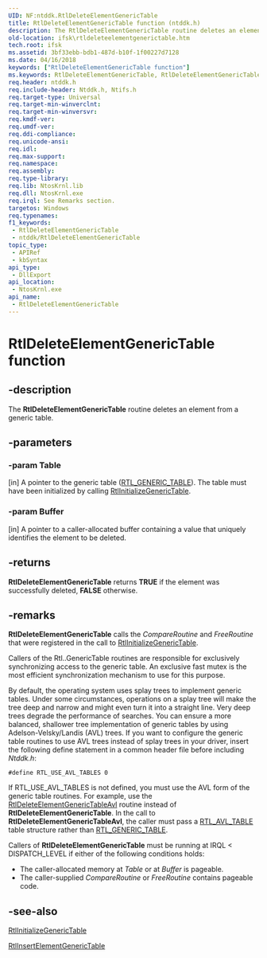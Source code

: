 ```yaml
---
UID: NF:ntddk.RtlDeleteElementGenericTable
title: RtlDeleteElementGenericTable function (ntddk.h)
description: The RtlDeleteElementGenericTable routine deletes an element from a generic table.
old-location: ifsk\rtldeleteelementgenerictable.htm
tech.root: ifsk
ms.assetid: 3bf33ebb-bdb1-487d-b10f-1f00227d7128
ms.date: 04/16/2018
keywords: ["RtlDeleteElementGenericTable function"]
ms.keywords: RtlDeleteElementGenericTable, RtlDeleteElementGenericTable routine [Installable File System Drivers], ifsk.rtldeleteelementgenerictable, ntddk/RtlDeleteElementGenericTable, rtlref_914df898-52aa-48cd-80ae-f57ffc5e60dd.xml
req.header: ntddk.h
req.include-header: Ntddk.h, Ntifs.h
req.target-type: Universal
req.target-min-winverclnt: 
req.target-min-winversvr: 
req.kmdf-ver: 
req.umdf-ver: 
req.ddi-compliance: 
req.unicode-ansi: 
req.idl: 
req.max-support: 
req.namespace: 
req.assembly: 
req.type-library: 
req.lib: NtosKrnl.lib
req.dll: NtosKrnl.exe
req.irql: See Remarks section.
targetos: Windows
req.typenames: 
f1_keywords:
 - RtlDeleteElementGenericTable
 - ntddk/RtlDeleteElementGenericTable
topic_type:
 - APIRef
 - kbSyntax
api_type:
 - DllExport
api_location:
 - NtosKrnl.exe
api_name:
 - RtlDeleteElementGenericTable
---
```


# RtlDeleteElementGenericTable function


## -description

The <b>RtlDeleteElementGenericTable</b> routine deletes an element from a generic table.

## -parameters

### -param Table 

[in]
A pointer to the generic table (<a href="/windows-hardware/drivers/ddi/ntddk/ns-ntddk-_rtl_generic_table">RTL_GENERIC_TABLE</a>). The table must have been initialized by calling <a href="/windows-hardware/drivers/ddi/ntddk/nf-ntddk-rtlinitializegenerictable">RtlInitializeGenericTable</a>.

### -param Buffer 

[in]
A pointer to a caller-allocated buffer containing a value that uniquely identifies the element to be deleted.

## -returns

<b>RtlDeleteElementGenericTable</b> returns <b>TRUE</b> if the element was successfully deleted, <b>FALSE</b> otherwise.

## -remarks

<b>RtlDeleteElementGenericTable</b> calls the <i>CompareRoutine</i> and <i>FreeRoutine</i> that were registered in the call to <a href="/windows-hardware/drivers/ddi/ntddk/nf-ntddk-rtlinitializegenerictable">RtlInitializeGenericTable</a>. 

Callers of the Rtl..GenericTable routines are responsible for exclusively synchronizing access to the generic table. An exclusive fast mutex is the most efficient synchronization mechanism to use for this purpose. 

By default, the operating system uses splay trees to implement generic tables. Under some circumstances, operations on a splay tree will make the tree deep and narrow and might even turn it into a straight line. Very deep trees degrade the performance of searches. You can ensure a more balanced, shallower tree implementation of generic tables by using Adelson-Velsky/Landis (AVL) trees. If you want to configure the generic table routines to use AVL trees instead of splay trees in your driver, insert the following define statement in a common header file before including <i>Ntddk.h</i>:

`#define RTL_USE_AVL_TABLES 0`

If RTL_USE_AVL_TABLES is not defined, you must use the AVL form of the generic table routines. For example, use the <a href="/windows-hardware/drivers/ddi/ntddk/nf-ntddk-rtldeleteelementgenerictableavl">RtlDeleteElementGenericTableAvl</a> routine instead of <b>RtlDeleteElementGenericTable</b>. In the call to <b>RtlDeleteElementGenericTableAvl</b>, the caller must pass a <a href="/windows-hardware/drivers/ddi/ntddk/ns-ntddk-_rtl_avl_table">RTL_AVL_TABLE</a> table structure rather than <a href="/windows-hardware/drivers/ddi/ntddk/ns-ntddk-_rtl_generic_table">RTL_GENERIC_TABLE</a>.

Callers of <b>RtlDeleteElementGenericTable</b> must be running at IRQL < DISPATCH_LEVEL if either of the following conditions holds:

<ul>
<li>
The caller-allocated memory at <i>Table</i> or at <i>Buffer</i> is pageable.

</li>
<li>
The caller-supplied <i>CompareRoutine</i> or <i>FreeRoutine</i> contains pageable code. 

</li>
</ul>

## -see-also

<a href="/windows-hardware/drivers/ddi/ntddk/nf-ntddk-rtlinitializegenerictable">RtlInitializeGenericTable</a>



<a href="/windows-hardware/drivers/ddi/ntddk/nf-ntddk-rtlinsertelementgenerictable">RtlInsertElementGenericTable</a>